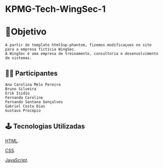 # **KPMG-Tech-WingSec-1**

# 📝Objetivo
    A partir do template html5up-phantom, fizemos modificaçoes no site para a empresa fictícia WingSec.
    A WingSec é uma empresa de treinamento, consultoria e desenvolvimento de sistemas.

## 👩‍💻 Participantes
    Ana Carolina Melo Pereira
    Bruno Silveira
    Erik Isidio
    Fernanda Caroline
    Fernando Santana Gonçalves
    Gabriel Costa Dias
    Gustavo Procópio

## 🕹 Tecnologias Utilizadas
    
[HTML](https://developer.mozilla.org/pt-BR/docs/Web/HTML/).

[CSS](https://devdocs.io/css/).

[JavaScript](https://developer.mozilla.org/en/JavaScript/).